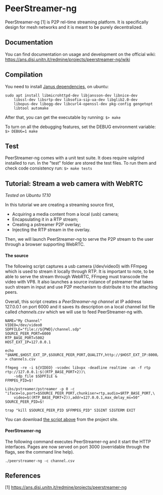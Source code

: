 # PeerStreamer-ng
PeerStreamer-ng [1] is P2P rel-time streaming platform.
It is specifically design for mesh networks and it is meant to be purely decentralized.

## Documentation
You can find documentation on usage and development on the official wiki:
https://ans.disi.unitn.it/redmine/projects/peerstreamer-ng/wiki

## Compilation
You need to install [Janus dependencies](https://github.com/meetecho/janus-gateway), on ubuntu:
```
sudo apt install libmicrohttpd-dev libjansson-dev libnice-dev 
	libssl-dev libsrtp-dev libsofia-sip-ua-dev libglib2.0-dev 
	libopus-dev libogg-dev libcurl4-openssl-dev pkg-config gengetopt 
	libtool automake
```

After that, you can get the executable by running:
``
$> make
``

To turn on all the debugging features, set the DEBUG environment variable:
``
$> DEBUG=1 make
``

## Test
PeerStreamer-ng comes with a unit test suite. It does require valgrind installed to run.
In the "test" folder are stored the test files. To run them and check code consistency run:
``
$> make tests
``

## Tutorial: Stream a web camera with WebRTC
_Tested on Ubuntu 17.10_

In this tutorial we are creating a streaming source first, 
 * Acquiring a media content from a local (usb) camera;
 * Encapsulating it in a RTP stream;
 * Creating a pstreamer P2P overlay;
 * Injecting the RTP stream in the overlay.

Then, we will launch PeerStreamer-ng to serve the P2P stream to the user through a browser supporting WebRTC.

#### The source
The following script captures a usb camera (/dev/video0) with FFmpeg which is used to stream it locally through RTP.
It is important to note, to be able to serve the stream through WebRTC, FFmpeg must transcode the video with VP8.
It also launches a source instance of pstreamer that takes such stream in input and use P2P mechanism to distribute it to the attaching peers.

Overall, this script creates a _PeerStreamer-ng channel_ at IP address 127.0.0.1 on port 6000 and it saves its description on a local channel list file called _channels.csv_ which we will use to feed PeerStreamer-ng with.

```
NAME="My Channel"
VIDEO=/dev/video0
SDPFILE="file://${PWD}/channel.sdp"
SOURCE_PEER_PORT=6000
RTP_BASE_PORT=5002
HOST_EXT_IP=127.0.0.1

echo "$NAME,$HOST_EXT_IP,$SOURCE_PEER_PORT,QUALITY,http://$HOST_EXT_IP:8000/channel.sdp" > channels.csv

ffmpeg -re -i ${VIDEO} -vcodec libvpx -deadline realtime -an -f rtp rtp://127.0.0.1:$((RTP_BASE_PORT+2))\
	-sdp_file $SDPFILE &
FFMPEG_PID=$!

Libs/pstreamer/pstreamer -p 0 -c "iface=lo,port=$SOURCE_PEER_PORT,chunkiser=rtp,audio=$RTP_BASE_PORT,\
	video=$((RTP_BASE_PORT+2)),addr=127.0.0.1,max_delay_ms=50" 
SOURCE_PEER_PID=$!

trap "kill $SOURCE_PEER_PID $FFMPEG_PID" SIGINT SIGTERM EXIT
```

You can download [the script above](https://ans.disi.unitn.it/redmine/attachments/download/118/webrtp_source_camera.sh) from the project site.

#### PeerStreamer-ng

The following command executes PeerStreamer-ng and it start the HTTP interfaces.
Pages are now served on port 3000 (overridable through the flags, see the command line help).

```
./peerstreamer-ng -c channel.csv
```

## References
[1] https://ans.disi.unitn.it/redmine/projects/peerstreamer-ng
